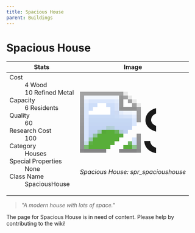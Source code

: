 ```yaml
---
title: Spacious House
parent: Buildings
---
```

# Spacious House

[//]: # (Pre-generated content)
<table><thead><tr><th>Stats</th><th>Image</th></tr></thead><tbody><tr><td><dl><dt>Cost</dt><dd>4 Wood<br>10 Refined Metal</dd><dt>Capacity</dt><dd>6 Residents</dd><dt>Quality</dt><dd>60</dd><dt>Research Cost</dt><dd>100</dd><dt>Category</dt><dd>Houses</dd><dt>Special Properties</dt><dd>None</dd><dt>Class Name</dt><dd>SpaciousHouse</dd></dl></td><td><style>.building-image {width: 200px;height: 200px;overflow: hidden;position: relative;}.building-image img {image-rendering: pixelated;object-fit: none;transform: scale(10);transform-origin: left top;position: absolute;left: 0;top: 0;}</style><div class="building-image"><img style="object-position: -687px -931px;" src="https://tfe2-wiki.github.io/assets/sprites.png" alt="Spacious House Back"><img style="object-position: -665px -931px;" src="https://tfe2-wiki.github.io/assets/sprites.png" alt="Spacious House"></div><i>Spacious House: spr_spacioushouse</i></td></tr></tbody></table><blockquote><i>"A modern house with lots of space."</i></blockquote>

The page for Spacious House is in need of content. Please help by contributing to the wiki!
